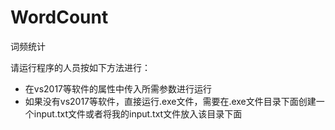 # WordCount
词频统计

请运行程序的人员按如下方法进行：
- 在vs2017等软件的属性中传入所需参数进行运行
- 如果没有vs2017等软件，直接运行.exe文件，需要在.exe文件目录下面创建一个input.txt文件或者将我的input.txt文件放入该目录下面
